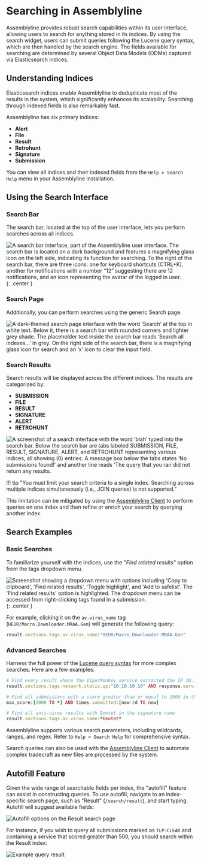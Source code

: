 # Searching in Assemblyline

Assemblyline provides robust search capabilities within its user interface, allowing users to search for anything stored in its indices. By using the search widget, users can submit queries following the Lucene query syntax, which are then handled by the search engine. The fields available for searching are determined by several Object Data Models (ODMs) captured via Elasticsearch indices.

## Understanding Indices

Elasticsearch indices enable Assemblyline to deduplicate most of the results in the system, which significantly enhances its scalability. Searching through indexed fields is also remarkably fast.

Assemblyline has six primary indices:

- **Alert**
- **File**
- **Result**
- **Retrohunt**
- **Signature**
- **Submission**

You can view all indices and their indexed fields from the `Help > Search Help` menu in your Assemblyline installation.

## Using the Search Interface

### Search Bar

The search bar, located at the top of the user interface, lets you perform searches across all indices.

![A search bar interface, part of the Assemblyline user interface. The search bar is located on a dark background and features a magnifying glass icon on the left side, indicating its function for searching. To the right of the search bar, there are three icons: one for keyboard shortcuts (CTRL+K), another for notifications with a number “12” suggesting there are 12 notifications, and an icon representing the avatar of the logged in user.](./images/search_bar.png){: .center }

### Search Page

Additionally, you can perform searches using the generic Search page.

![A dark-themed search page interface with the word ‘Search’ at the top in white text. Below it, there is a search bar with rounded corners and lighter grey shade. The placeholder text inside the search bar reads ‘Search all indexes…’ in grey. On the right side of the search bar, there is a magnifying glass icon for search and an ‘x’ icon to clear the input field.](./images/search_view.png)

### Search Results

Search results will be displayed across the different indices. The results are categorized by:

- **SUBMISSION**
- **FILE**
- **RESULT**
- **SIGNATURE**
- **ALERT**
- **RETROHUNT**

![A screenshot of a search interface with the word ‘blah’ typed into the search bar. Below the search bar are tabs labeled SUBMISSION, FILE, RESULT, SIGNATURE, ALERT, and RETROHUNT representing various indices, all showing (0) entries. A message box below the tabs states ‘No submissions found!’ and another line reads ‘The query that you ran did not return any results.](./images/searching_across_indices.png)

!!! tip "You must limit your search criteria to a single index. Searching across multiple indices simultaneously (i.e., JOIN queries) is not supported."

This limitation can be mitigated by using the [Assemblyline Client](../../integration/python/) to perform queries on one index and then refine or enrich your search by querying another index.

## Search Examples

### Basic Searches

To familiarize yourself with the indices, use the "*Find related results*" option from the tags dropdown menu.

![Screenshot showing a dropdown menu with options including 'Copy to clipboard', 'Find related results', 'Toggle highlight', and 'Add to safelist'. The 'Find related results' option is highlighted. The dropdown menu can be accessed from right-clicking tags found in a submission.](./images/magnifier.png){: .center }

For example, clicking it on the `av.virus_name` tag (`HEUR/Macro.Downloader.MRAA.Gen`) will generate the following query:
```ruby
result.sections.tags.av.virus_name:"HEUR/Macro.Downloader.MRAA.Gen"
```

### Advanced Searches

Harness the full power of the [Lucene query syntax](https://www.elastic.co/guide/en/kibana/current/lucene-query.html) for more complex searches. Here are a few examples:

```ruby
# Find every result where the ViperMonkey service extracted the IP 10.10.10.10
result.sections.tags.network.static.ip:"10.10.10.10" AND response.service_name:ViperMonkey

# Find all submissions with a score greater than or equal to 2000 in the last two days
max_score:[2000 TO *] AND times.submitted:[now-2d TO now]

# Find all anti-virus results with Emotet in the signature name
result.sections.tags.av.virus_name:*Emotet*
```
Assemblyline supports various search parameters, including wildcards, ranges, and regex. Refer to `Help > Search Help` for comprehensive syntax.

Search queries can also be used with the [Assemblyline Client](../../integration/python) to automate complex tradecraft as new files are processed by the system.

## Autofill Feature

Given the wide range of searchable fields per index, the "autofill" feature can assist in constructing queries. To use autofill, navigate to an index-specific search page, such as "Result" (`/search/result`), and start typing. Autofill will suggest available fields:

![Autofill options on the Result search page](./images/autofill_options.png)

For instance, if you wish to query all submissions marked as `TLP:CLEAR` and containing a service that scored greater than 500, you should search within the Result index:

![Example query result](./images/example_query_result.png)
